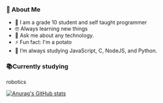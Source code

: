 ### 🧭  About Me

- 🏫 I am a grade 10 student and self taught programmer
- 🤓 Always learning new things
- 💬 Ask me about any technology.
- ⚡ Fun fact: I'm a potato
- 🌱 I’m always studying JavaScript, C, NodeJS, and Python.

### 📚Currently studying
robotics


[![Anurag's GitHub stats](https://github-readme-stats.vercel.app/api?username=pbmndz)](https://github.com/anuraghazra/github-readme-stats)
